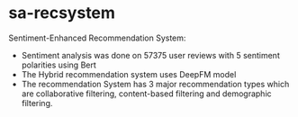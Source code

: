 # sa-recsystem
Sentiment-Enhanced Recommendation System:
  - Sentiment analysis was done on 57375 user reviews with 5 sentiment polarities using Bert
  - The Hybrid recommendation system uses DeepFM model
  - The recommendation System has 3 major recommendation types which are collaborative filtering, content-based filtering and demographic filtering. 
